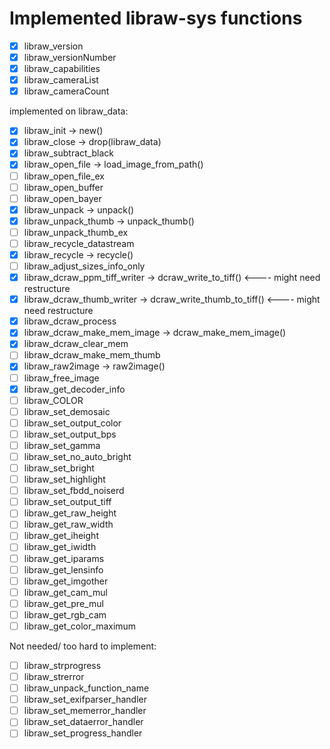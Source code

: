 # Implemented libraw-sys functions

- [x] libraw_version  
- [x] libraw_versionNumber   
- [x] libraw_capabilities  
- [x] libraw_cameraList  
- [x] libraw_cameraCount  

implemented on libraw_data:  
- [x] libraw_init -> new()  
- [x] libraw_close -> drop(libraw_data)  
- [x] libraw_subtract_black  
- [x] libraw_open_file -> load_image_from_path()  
- [ ] libraw_open_file_ex  
- [ ] libraw_open_buffer  
- [ ] libraw_open_bayer  
- [x] libraw_unpack -> unpack()  
- [x] libraw_unpack_thumb -> unpack_thumb()  
- [ ] libraw_unpack_thumb_ex  
- [ ] libraw_recycle_datastream  
- [x] libraw_recycle -> recycle()  
- [ ] libraw_adjust_sizes_info_only  
- [x] libraw_dcraw_ppm_tiff_writer -> dcraw_write_to_tiff() <---- might need restructure  
- [x] libraw_dcraw_thumb_writer -> dcraw_write_thumb_to_tiff() <---- might need restructure  
- [x] libraw_dcraw_process  
- [x] libraw_dcraw_make_mem_image -> dcraw_make_mem_image()  
- [x] libraw_dcraw_clear_mem  
- [ ] libraw_dcraw_make_mem_thumb  
- [x] libraw_raw2image -> raw2image()  
- [ ] libraw_free_image  
- [x] libraw_get_decoder_info  
- [ ] libraw_COLOR  
- [ ] libraw_set_demosaic  
- [ ] libraw_set_output_color  
- [ ] libraw_set_output_bps  
- [ ] libraw_set_gamma  
- [ ] libraw_set_no_auto_bright  
- [ ] libraw_set_bright  
- [ ] libraw_set_highlight  
- [ ] libraw_set_fbdd_noiserd  
- [ ] libraw_set_output_tiff    
- [ ] libraw_get_raw_height  
- [ ] libraw_get_raw_width  
- [ ] libraw_get_iheight  
- [ ] libraw_get_iwidth  
- [ ] libraw_get_iparams  
- [ ] libraw_get_lensinfo  
- [ ] libraw_get_imgother  
- [ ] libraw_get_cam_mul  
- [ ] libraw_get_pre_mul  
- [ ] libraw_get_rgb_cam  
- [ ] libraw_get_color_maximum  

Not needed/ too hard to implement:   
- [ ] libraw_strprogress  
- [ ] libraw_strerror  
- [ ] libraw_unpack_function_name  
- [ ] libraw_set_exifparser_handler  
- [ ] libraw_set_memerror_handler  
- [ ] libraw_set_dataerror_handler  
- [ ] libraw_set_progress_handler  
